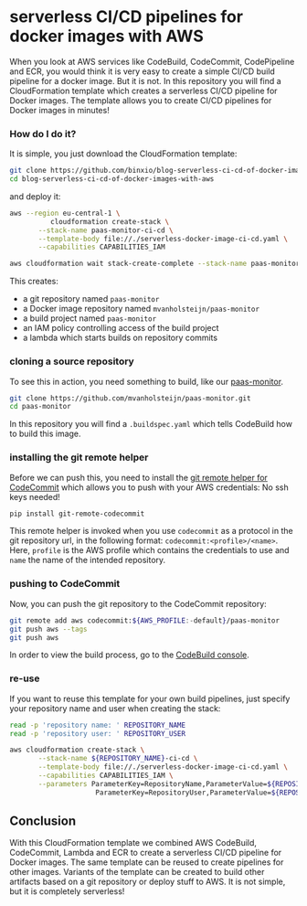 # serverless CI/CD pipelines for docker images with AWS
When you look at AWS services like CodeBuild, CodeCommit, CodePipeline and ECR, you would think it is very easy to
create a simple CI/CD build pipeline for a docker image. But it is not. In this repository you will find a CloudFormation 
template which creates a serverless CI/CD pipeline for Docker images. The template allows you to create CI/CD pipelines
for Docker images in minutes!

<!--more-->
### How do I do it?
It is simple, you just download the CloudFormation template:

```sh
git clone https://github.com/binxio/blog-serverless-ci-cd-of-docker-images-with-aws.git
cd blog-serverless-ci-cd-of-docker-images-with-aws
```
and deploy it:
```sh
aws --region eu-central-1 \
          cloudformation create-stack \
       --stack-name paas-monitor-ci-cd \
       --template-body file://./serverless-docker-image-ci-cd.yaml \
       --capabilities CAPABILITIES_IAM

aws cloudformation wait stack-create-complete --stack-name paas-monitor-ci-cd
```
This creates:

- a git repository named `paas-monitor`
- a Docker image repository named `mvanholsteijn/paas-monitor`
- a build project named `paas-monitor`
- an IAM policy controlling access of the build project
- a lambda which starts builds on repository commits 

### cloning a source repository
To see this in action, you need something to build, like our [paas-monitor](https://github.com/mvanholsteijn/paas-monitor.git).
```sh
git clone https://github.com/mvanholsteijn/paas-monitor.git
cd paas-monitor
```
In this repository you will find a `.buildspec.yaml` which tells CodeBuild
how to build this image.

### installing the git remote helper
Before we can push this, you need to install the [git remote helper for CodeCommit](https://github.com/awslabs/git-remote-codecommit) which allows you to push with your AWS credentials: No ssh keys needed!
```sh
pip install git-remote-codecommit
```
This remote helper is invoked when you use `codecommit` as a protocol in the git
repository url, in the following format: `codecommit:<profile>/<name>`. Here, `profile` is the AWS profile which contains the credentials to use and `name` the name of the intended repository.

### pushing to CodeCommit
Now, you can push the git repository to the CodeCommit repository:
```sh
git remote add aws codecommit:${AWS_PROFILE:-default}/paas-monitor
git push aws --tags
git push aws
```
In order to view the build process, go to the [CodeBuild console](https://eu-central-1.console.aws.amazon.com/codesuite/codebuild/projects/paas-monitor/history).

### re-use
If you want to reuse this template for your own build pipelines, just specify your repository name and user when creating 
the stack:

```sh
read -p 'repository name: ' REPOSITORY_NAME
read -p 'repository user: ' REPOSITORY_USER

aws cloudformation create-stack \
       --stack-name ${REPOSITORY_NAME}-ci-cd \
       --template-body file://./serverless-docker-image-ci-cd.yaml \
       --capabilities CAPABILITIES_IAM \
       --parameters ParameterKey=RepositoryName,ParameterValue=${REPOSITORY_NAME} \
                     ParameterKey=RepositoryUser,ParameterValue=${REPOSITORY_USER}

```
## Conclusion
With this CloudFormation template we combined AWS CodeBuild, CodeCommit, Lambda and ECR to create a serverless CI/CD pipeline for Docker images. 
The same template can be reused to create pipelines for other images. Variants of the template can be created to build other artifacts based on a git
repository or deploy stuff to AWS. It is not simple, but it is completely serverless!
